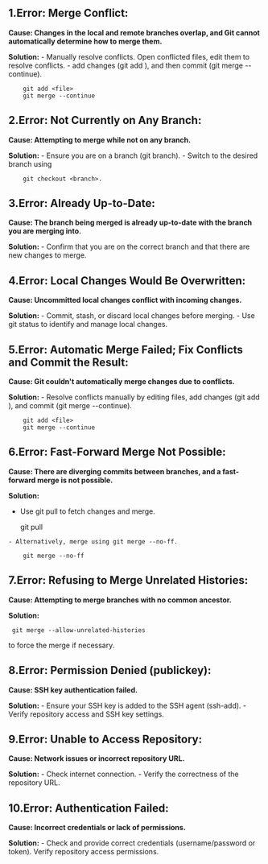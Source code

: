 ## 1.Error: Merge Conflict:
  **Cause: Changes in the local and remote branches overlap, and Git cannot automatically determine how to merge them.**
  
  **Solution:**
    - Manually resolve conflicts. Open conflicted files, edit them to resolve conflicts.
    - add changes (git add <file>), and then commit (git merge --continue).
    
        git add <file>
        git merge --continue

## 2.Error: Not Currently on Any Branch:
  **Cause: Attempting to merge while not on any branch.**
  
  **Solution:**
    - Ensure you are on a branch (git branch). 
    - Switch to the desired branch using
    
        git checkout <branch>.

## 3.Error: Already Up-to-Date:
  **Cause: The branch being merged is already up-to-date with the branch you are merging into.**
  
  **Solution:**
    - Confirm that you are on the correct branch and that there are new changes to merge.
    
## 4.Error: Local Changes Would Be Overwritten:
  **Cause: Uncommitted local changes conflict with incoming changes.**
  
  **Solution:**
    - Commit, stash, or discard local changes before merging.
    - Use git status to identify and manage local changes.
    
## 5.Error: Automatic Merge Failed; Fix Conflicts and Commit the Result:
  **Cause: Git couldn't automatically merge changes due to conflicts.**
  
  **Solution:**
    - Resolve conflicts manually by editing files, add changes (git add <file>), and commit (git merge --continue).

        git add <file>
        git merge --continue

## 6.Error: Fast-Forward Merge Not Possible:
  **Cause: There are diverging commits between branches, and a fast-forward merge is not possible.**

  **Solution:**
   - Use git pull to fetch changes and merge.
     
        git pull
     
    - Alternatively, merge using git merge --no-ff.
     
        git merge --no-ff
       
## 7.Error: Refusing to Merge Unrelated Histories:
  **Cause: Attempting to merge branches with no common ancestor.**

  **Solution:**
  
     git merge --allow-unrelated-histories
  
  to force the merge if necessary.

## 8.Error: Permission Denied (publickey):
  **Cause: SSH key authentication failed.**
  
  **Solution:**
    - Ensure your SSH key is added to the SSH agent (ssh-add).
    - Verify repository access and SSH key settings.
    
## 9.Error: Unable to Access Repository:
  **Cause: Network issues or incorrect repository URL.**
  
  **Solution:**
    - Check internet connection.
    - Verify the correctness of the repository URL.

## 10.Error: Authentication Failed:
  **Cause: Incorrect credentials or lack of permissions.**
  
  **Solution:**
    - Check and provide correct credentials (username/password or token). Verify repository access permissions.
